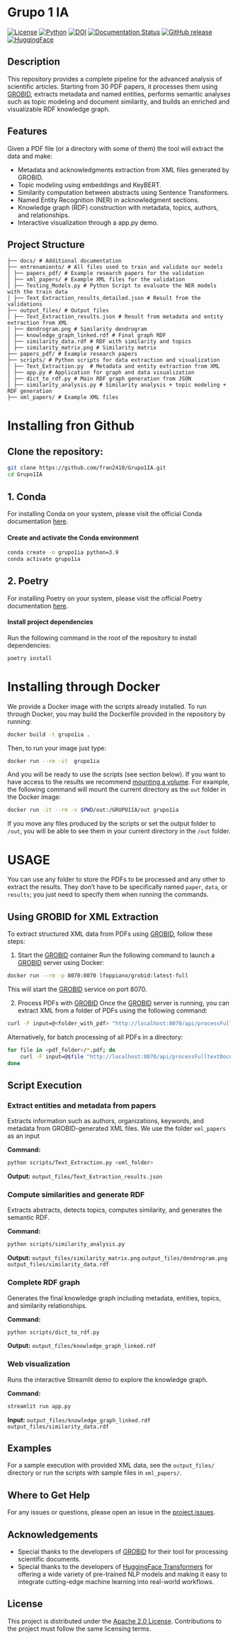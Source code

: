 # Grupo 1 IA

[![License](http://img.shields.io/:license-apache-blue.svg)](http://www.apache.org/licenses/LICENSE-2.0.html)
[![Python](https://img.shields.io/badge/python-3.9-blue)](https://www.python.org/) 
[![DOI](https://zenodo.org/badge/963343911.svg)](https://doi.org/10.5281/zenodo.15534912)
[![Documentation Status](https://readthedocs.org/projects/grupo-1-ia/badge/?version=latest)](https://grupo-1-ia.readthedocs.io/en/latest/) 
[![GitHub release](https://img.shields.io/github/release/fran2410/GRUPO1IA.svg)](https://github.com/fran2410/GRUPO1IA/releases/)
[![HuggingFace](https://img.shields.io/badge/models-HuggingFace-red)](https://huggingface.co/)

## Description
This repository provides a complete pipeline for the advanced analysis of scientific articles. Starting from 30 PDF papers, it processes them using [GROBID](https://github.com/kermitt2/grobid), extracts metadata and named entities, performs semantic analyses such as topic modeling and document similarity, and builds an enriched and visualizable RDF knowledge graph.

## Features
Given a PDF file (or a directory with some of them) the tool will extract the data and make:
- Metadata and acknowledgments extraction from XML files generated by GROBID.
- Topic modeling using embeddings and KeyBERT.
- Similarity computation between abstracts using Sentence Transformers.
- Named Entity Recognition (NER) in acknowledgment sections.
- Knowledge graph (RDF) construction with metadata, topics, authors, and relationships.
- Interactive visualization through a app.py demo.

## Project Structure

```
├── docs/ # Additional documentation 
├── entrenamiento/ # All files used to train and validate our models
│ ├── papers_pdf/ # Example research papers for the validation
│ ├── xml_papers/ # Example XML files for the validation
│ ├── Testing_Models.py # Python Script to evaluate the NER models with the train data
│ ├── Text_Extraction_results_detailed.json # Result from the validations
├── output_files/ # Output files
│ ├── Text_Extraction_results.json # Result from metadata and entity extraction from XML
│ ├── dendrogram.png # Similarity dendrogram
│ ├── knowledge_graph_linked.rdf # Final graph RDF
│ ├── similarity_data.rdf # RDF with similarity and topics
│ ├── similarity_matrix.png # Similarity matrix
├── papers_pdf/ # Example research papers
├── scripts/ # Python scripts for data extraction and visualization
│ ├── Text_Extraction.py  # Metadata and entity extraction from XML
│ ├── app.py # Application for graph and data visualization
│ ├── dict_to_rdf.py # Main RDF graph generation from JSON
│ ├── similarity_analysis.py # Similarity analysis + topic modeling + RDF generation
├── xml_papers/ # Example XML files
```

# Installing fron Github

##  Clone the repository:
   ```bash
   git clone https://github.com/fran2410/Grupo1IA.git
   cd Grupo1IA
   ```
## 1. Conda

For installing Conda on your system, please visit the official Conda documentation [here](https://docs.conda.io/projects/conda/en/latest/user-guide/install/index.html).

#### Create and activate the Conda environment
```bash
conda create -n grupo1ia python=3.9 
conda activate grupo1ia 
```

## 2. Poetry

For installing Poetry on your system, please visit the official Poetry documentation [here](https://python-poetry.org/docs/#installation).

#### Install project dependencies
Run the following command in the root of the repository to install dependencies:
```bash
poetry install
```

# Installing through Docker

We provide a Docker image with the scripts already installed. To run through Docker, you may build the Dockerfile provided in the repository by running:

```bash
docker build -t grupo1ia . 
```

Then, to run your image just type:

```bash
docker run --rm -it  grupo1ia 
```

And you will be ready to use the scripts (see section below). If you want to have access to the results we recommend [mounting a volume](https://docs.docker.com/storage/volumes/). For example, the following command will mount the current directory as the `out` folder in the Docker image:

```bash
docker run -it --rm -v $PWD/out:/GRUPO1IA/out grupo1ia 
```
If you move any files produced by the scripts or set the output folder to `/out`, you will be able to see them in your current directory in the `/out` folder.

# USAGE
You can use any folder to store the PDFs to be processed and any other to extract the results. They don’t have to be specifically named `paper`, `data`, or `results`; you just need to specify them when running the commands.
## Using GROBID for XML Extraction
To extract structured XML data from PDFs using [GROBID](https://github.com/kermitt2/grobid), follow these steps:

1. Start the [GROBID](https://github.com/kermitt2/grobid) container
Run the following command to launch a [GROBID](https://github.com/kermitt2/grobid) server using Docker:

```bash
docker run --rm -p 8070:8070 lfoppiano/grobid:latest-full
```
This will start the [GROBID](https://github.com/kermitt2/grobid) service on port 8070.

2. Process PDFs with [GROBID](https://github.com/kermitt2/grobid)
Once the [GROBID](https://github.com/kermitt2/grobid) server is running, you can extract XML from a folder of PDFs using the following command:

```bash
curl -F input=@<folder_with_pdf> "http://localhost:8070/api/processFulltextDocument" -o <output_xml>
```
Alternatively, for batch processing of all PDFs in a directory:

```bash
for file in <pdf_folder>/*.pdf; do
    curl -F input=@$file "http://localhost:8070/api/processFulltextDocument" -o "<output_folder>/$(basename "$file" .pdf).xml"
done
```
## Script Execution
### Extract entities and metadata from papers
Extracts information such as authors, organizations, keywords, and metadata from GROBID-generated XML files. We use the folder `xml_papers` as an input

**Command:**
```bash
python scripts/Text_Extraction.py <xml_folder>
```
**Output:** `output_files/Text_Extraction_results.json`

### Compute similarities and generate RDF  
Extracts abstracts, detects topics, computes similarity, and generates the semantic RDF.

**Command:**
```bash
python scripts/similarity_analysis.py 
```
**Output:** `output_files/similarity_matrix.png` `output_files/dendrogram.png` `output_files/similarity_data.rdf`


### Complete RDF graph  
Generates the final knowledge graph including metadata, entities, topics, and similarity relationships.

**Command:**
```bash
python scripts/dict_to_rdf.py 
```
**Output:** `output_files/knowledge_graph_linked.rdf` 

### Web visualization
Runs the interactive Streamlit demo to explore the knowledge graph.

**Command:**
```bash
streamlit run app.py
```
**Input:** `output_files/knowledge_graph_linked.rdf` `output_files/similarity_data.rdf`


## Examples

For a sample execution with provided XML data, see the `output_files/` directory or run the scripts with sample files in `xml_papers/`.

## Where to Get Help

For any issues or questions, please open an issue in the [project issues](https://github.com/fran2410/GRUPO1IA/issues).

## Acknowledgements

- Special thanks to the developers of [GROBID](https://github.com/kermitt2/grobid) for their tool for processing scientific documents.
- Special thanks to the developers of [HuggingFace Transformers](https://huggingface.co/transformers/) for offering a wide variety of pre-trained NLP models and making it easy to integrate cutting-edge machine learning into real-world workflows.

## License

This project is distributed under the [Apache 2.0 License](http://www.apache.org/licenses/LICENSE-2.0). Contributions to the project must follow the same licensing terms.

